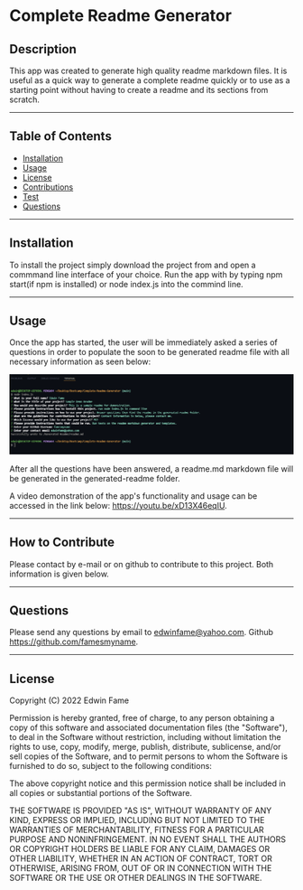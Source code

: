 # Complete Readme Generator
  
  ## Description
  
  This app was created to generate high quality readme markdown files. It is useful as a quick way to generate a complete readme quickly or to use as a starting point without having to create a readme and its sections from scratch.

  ---
  ## Table of Contents 
  
  - [Installation](#installation)
  - [Usage](#usage)
  - [License](#license)
  - [Contributions](#contributions)
  - [Test](#test)
  - [Questions](#questions)

  ---
  ## Installation
  To install the project simply download the project from and open a commmand line interface of your choice. Run the app with by typing npm start(if npm is installed) or node index.js into the commind line.

  ---
  ## Usage
  Once the app has started, the user will be immediately asked a series of questions in order to populate the soon to be generated readme file with all necessary information as seen below:

![Terminal Screenshot](./images/readme-generator-screenshot-01.png)

  After all the questions have been answered, a readme.md markdown file will be generated in the generated-readme folder.

  A video demonstration of the app's functionality and usage can be accessed in the link below:
  https://youtu.be/xD13X46eqIU.
  

  ---
  ## How to Contribute
  Please contact by e-mail or on github to contribute to this project. Both information is given below.

  ---
  ## Questions 

  Please send any questions by email to edwinfame@yahoo.com.
  Github https://github.com/famesmyname.

  ---
  ## License
  
  Copyright (C) 2022  Edwin Fame

  Permission is hereby granted, free of charge, to any person obtaining a copy
of this software and associated documentation files (the "Software"), to deal
in the Software without restriction, including without limitation the rights
to use, copy, modify, merge, publish, distribute, sublicense, and/or sell
copies of the Software, and to permit persons to whom the Software is
furnished to do so, subject to the following conditions:

The above copyright notice and this permission notice shall be included in all
copies or substantial portions of the Software.

THE SOFTWARE IS PROVIDED "AS IS", WITHOUT WARRANTY OF ANY KIND, EXPRESS OR
IMPLIED, INCLUDING BUT NOT LIMITED TO THE WARRANTIES OF MERCHANTABILITY,
FITNESS FOR A PARTICULAR PURPOSE AND NONINFRINGEMENT. IN NO EVENT SHALL THE
AUTHORS OR COPYRIGHT HOLDERS BE LIABLE FOR ANY CLAIM, DAMAGES OR OTHER
LIABILITY, WHETHER IN AN ACTION OF CONTRACT, TORT OR OTHERWISE, ARISING FROM,
OUT OF OR IN CONNECTION WITH THE SOFTWARE OR THE USE OR OTHER DEALINGS IN THE
SOFTWARE.
  
